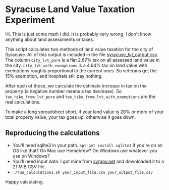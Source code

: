 # Syracuse Land Value Taxation Experiment

Hi. This is just some math I did. It is probably very wrong. I don't know anything about land assessments or taxes.

This script calculates two methods of land value taxation for the city of Syracuse. All of this output is included
in the file [syracuse_lvt_output.csv](syracuse_lvt_output.csv). The column `city_lvt_pure` is a flat 2.67% tax on all
assessed land value in the city. `city_lvt_with_exemptions` is a 4.64% tax on land value with exemptions roughly proportional
to the current ones. So veterans get the 15% exemption, and hospitals still pay nothing.

After each of those, we calculate the estimate increase in tax on the property (a negative number means a tax decrease). So
`tax_hike_from_lvt_pure` and `tax_hike_from_lvt_with_exemptions` are the real calculations.

To make a long spreadsheet short, if your land value is 20% or more of your total property value, your tax goes up, otherwise
it goes down.

## Reproducing the calculations
- You'll need sqlite3 in your path. `apt-get install sqlite3` if you're on an OS like that? On Mac use Homebrew? On Windows
use whatever you use on Windows?
- You'll need input data. I got mine from [syrgov.net](http://data.syrgov.net/datasets/f8a69e7bd20c4250a151f8275174ec0c_0) and
downloaded it to a 21 MiB CSV file.
- `./run_calculations.sh your_input_file.csv your_output_file.csv`


Happy calculating.
